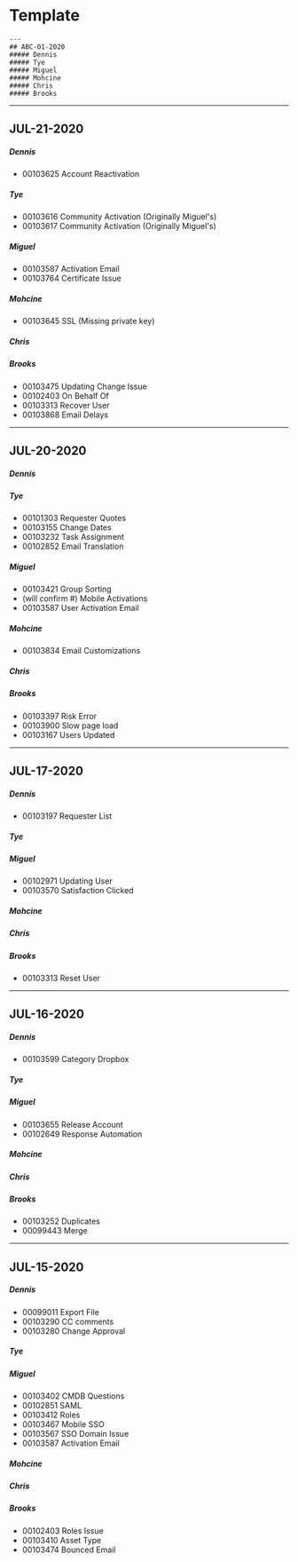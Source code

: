 # Template
```
---
## ABC-01-2020
##### Dennis
##### Tye
##### Miguel
##### Mohcine
##### Chris
##### Brooks
```
---
## JUL-21-2020
##### Dennis
- 00103625 Account Reactivation
##### Tye
- 00103616 Community Activation (Originally Miguel's)
- 00103617 Community Activation (Originally Miguel's)
##### Miguel
- 00103587 Activation Email
- 00103764 Certificate Issue
##### Mohcine
- 00103645 SSL (Missing private key)
##### Chris
##### Brooks
- 00103475 Updating Change Issue
- 00102403 On Behalf Of
- 00103313 Recover User
- 00103868 Email Delays
---
## JUL-20-2020
##### Dennis
##### Tye
- 00101303 Requester Quotes
- 00103155 Change Dates
- 00103232 Task Assignment
- 00102852 Email Translation
##### Miguel
- 00103421 Group Sorting
- (will confirm #) Mobile Activations
- 00103587 User Activation Email
##### Mohcine
- 00103834 Email Customizations
##### Chris
##### Brooks
- 00103397 Risk Error
- 00103900 Slow page load
- 00103167 Users Updated
---
## JUL-17-2020
##### Dennis
- 00103197 Requester List
##### Tye
##### Miguel
- 00102971 Updating User
- 00103570 Satisfaction Clicked
##### Mohcine
##### Chris
##### Brooks
- 00103313 Reset User

---
## JUL-16-2020
##### Dennis
- 00103599 Category Dropbox
##### Tye
##### Miguel
- 00103655 Release Account
- 00102649 Response Automation
##### Mohcine
##### Chris
##### Brooks
- 00103252 Duplicates
- 00099443 Merge



---
## JUL-15-2020
##### Dennis
- 00099011 Export File
- 00103290 CC comments
- 00103280 Change Approval
##### Tye
##### Miguel
- 00103402 CMDB Questions
- 00102851 SAML
- 00103412 Roles
- 00103467 Mobile SSO
- 00103567 SSO Domain Issue
- 00103587 Activation Email
##### Mohcine
##### Chris
##### Brooks
- 00102403 Roles Issue
- 00103410 Asset Type
- 00103474 Bounced Email
